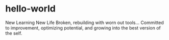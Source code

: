 # hello-world
New Learning New Life
Broken, rebuilding with worn out tools...
Committed to improvement, optimizing potential, and growing into the best version of the self.
